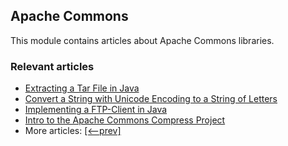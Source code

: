 ## Apache Commons

This module contains articles about Apache Commons libraries.

### Relevant articles
- [Extracting a Tar File in Java](https://www.baeldung.com/java-extract-tar-file)
- [Convert a String with Unicode Encoding to a String of Letters](https://www.baeldung.com/java-convert-string-unicode-encoding)
- [Implementing a FTP-Client in Java](https://www.baeldung.com/java-ftp-client)
- [Intro to the Apache Commons Compress Project](https://www.baeldung.com/apache-commons-compress-project)
- More articles: [[<--prev]](../libraries-apache-commons)
